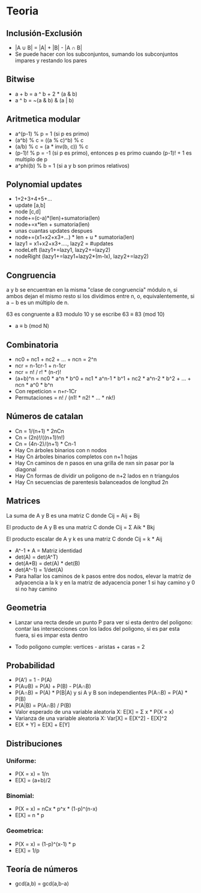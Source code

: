 # Teoria

## Inclusión-Exclusión

* |A ∪ B| = |A| + |B| - |A ∩ B|
* Se puede hacer con los subconjuntos, sumando los subconjuntos impares y restando los pares

## Bitwise

* a + b = a ^ b + 2 * (a & b)
* a ^ b = ~(a & b) & (a | b)

## Aritmetica modular

* a^(p-1) % p = 1 (si p es primo)
* (a^b) % c = ((a % c)^b) % c
* (a/b) % c = (a * inv(b, c)) % c
* (p-1)! % p = -1 (si p es primo), entonces p es primo cuando (p-1)! + 1 es multiplo de p
* a^phi(b) % b = 1 (si a y b son primos relativos)

## Polynomial updates

- 1+2+3+4+5+...
- update [a,b]
- node [c,d]
- node+=(c-a)*(len)+sumatoria(len)
- node+=x*len + sumatoria(len)
- unas cuantas updates despues
- node+=(x1+x2+x3+...) * len + u * sumatoria(len)
- lazy1 = x1+x2+x3+...., lazy2 = #updates
- nodeLeft (lazy1+=lazy1, lazy2+=lazy2)
- nodeRight (lazy1+=lazy1+lazy2*(m-lx), lazy2+=lazy2)

## Congruencia

a y b se encuentran en la misma "clase de congruencia" módulo n, si ambos dejan el mismo resto si los dividimos entre n, o, equivalentemente, si a − b es un múltiplo de n.

63 es congruente a 83 modulo 10 y se escribe 63 ≡ 83 (mod 10)

* a ≡ b (mod N) 

## Combinatoria

* nc0 + nc1 + nc2 + ... + ncn = 2^n
* ncr = n-1cr-1 + n-1cr
* ncr = n! / r! * (n-r)!
* (a+b)^n = nc0 * a^n * b^0 + nc1 * a^n-1 * b^1 + nc2 * a^n-2 * b^2 + ... + ncn * a^0 * b^n	
* Con repeticion = n+r-1Cr
* Permutaciones = n! / (n1! * n2! * ... * nk!)

## Números de catalan

* Cn = 1/(n+1) * 2nCn
* Cn = (2n)!/((n+1)!n!)
* Cn = (4n-2)/(n+1) * Cn-1
* Hay Cn árboles binarios con n nodos
* Hay Cn árboles binarios completos con n+1 hojas
* Hay Cn caminos de n pasos en una grilla de nxn sin pasar por la diagonal
* Hay Cn formas de dividir un poligono de n+2 lados en n triangulos
* Hay Cn secuencias de parentesis balanceados de longitud 2n

## Matrices

La suma de A y B es una matriz C donde Cij = Aij + Bij

El producto de A y B es una matriz C donde Cij = Σ Aik * Bkj

El producto escalar de A y k es una matriz C donde Cij = k * Aij

* A^-1 * A = Matriz identidad
* det(A) = det(A^T)
* det(A*B) = det(A) * det(B)
* det(A^-1) = 1/det(A)
* Para hallar los caminos de k pasos entre dos nodos, elevar la matriz de adyacencia a la k y en la matriz de adyacencia poner 1 si hay camino y 0 si no hay camino

## Geometria

* Lanzar una recta desde un punto P para ver si esta dentro del poligono: contar las intersecciones con los lados del poligono, si es par esta fuera, si es impar esta dentro

* Todo poligono cumple:
vertices - aristas + caras = 2

## Probabilidad

* P(A') = 1 - P(A)
* P(A∪B) = P(A) + P(B) - P(A∩B)
* P(A∩B) = P(A) * P(B|A) y si A y B son independientes P(A∩B) = P(A) * P(B)
* P(A|B) = P(A∩B) / P(B)
* Valor esperado de una variable aleatoria X: E[X] = Σ x * P(X = x)
* Varianza de una variable aleatoria X: Var[X] = E[X^2] - E[X]^2
* E[X + Y] = E[X] + E[Y]

## Distribuciones

### Uniforme: 

* P(X = x) = 1/n
* E[X] = (a+b)/2

### Binomial:

* P(X = x) = nCx * p^x * (1-p)^(n-x)
* E[X] = n * p

### Geometrica:

* P(X = x) = (1-p)^(x-1) * p
* E[X] = 1/p

## Teoría de números

* gcd(a,b) = gcd(a,b-a)